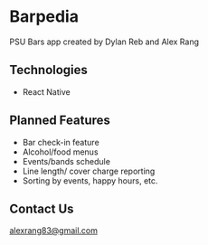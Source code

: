 # Barpedia
PSU Bars app created by Dylan Reb and Alex Rang

## Technologies
* React Native

## Planned Features
* Bar check-in feature
* Alcohol/food menus
* Events/bands schedule
* Line length/ cover charge reporting
* Sorting by events, happy hours, etc.

## Contact Us
alexrang83@gmail.com
